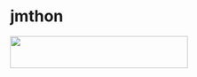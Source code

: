 # jmthon

<p align="left"><a href="https://heroku.com/deploy?template=https:///harteh3mk/roz"> <img src="https://img.shields.io/badge/Deploy%20To%20Heroku-purple?style=for-the-badge&logo=heroku" width="320" height="58.45"/></a></p>
